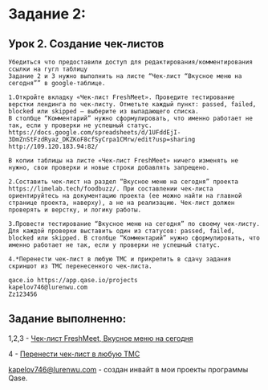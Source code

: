 # Задание 2:
 
## Урок 2. Создание чек-листов

    Убедиться что предоставили доступ для редактирования/комментирования ссылки на гугл таблицу
    Задание 2 и 3 нужно выполнить на листе “Чек-лист “Вкусное меню на сегодня”” в google-таблице.

    1.Откройте вкладку «Чек-лист FreshMeet». Проведите тестирование верстки лендинга по чек-листу. Отметьте каждый пункт: passed, failed, blocked или skipped — выберите из выпадающего списка.
    В столбце “Комментарий” нужно сформулировать, что именно работает не так, если у проверки не успешный статус.
    https://docs.google.com/spreadsheets/d/1UFddEjI-3DmZnStFzdRyaz_DKZKoF8cfSyCrpa1CMrw/edit?usp=sharing
    http://109.120.183.94:82/

    В копии таблицы на листе «Чек-лист FreshMeet» ничего изменять не нужно, свои проверки и новые строки добавлять запрещено.

    2.Соcтавить чек-лист на раздел “Вкусное меню на сегодня” проекта https://limelab.tech/foodbuzz/. При составлении чек-листа ориентируйтесь на документацию проекта (ее можно найти на главной странице проекта, наверху), а не на реализацию. Чек-лист должен проверять и верстку, и логику работы.

    3.Провести тестирование “Вкусное меню на сегодня” по своему чек-листу. Для каждой проверки выставить один из статусов: passed, failed, blocked или skipped. В столбце “Комментарий” нужно сформулировать, что именно работает не так, если у проверки не успешный статус.

    4.*Перенести чек-лист в любую ТМС и прикрепить в сдачу задания скриншот из ТМС перенесенного чек-листа.

    qace.io https://app.qase.io/projects
    kapelov746@lurenwu.com
    Zz123456

## Задание выполненно:

1,2,3 - [Чек-лист FreshMeet, Вкусное меню на сегодня](https://docs.google.com/spreadsheets/d/1mS_k2089HladhflFCEhOlSpIj-uJJmsDf6L-PcDOVWE/edit?usp=sharing)

4 - [Перенести чек-лист в любую ТМС](https://app.qase.io/public/report/ce39a0c8d5d038d4ca70a6106f9093fcb0ef68b8)

kapelov746@lurenwu.com - создан инвайт в мои проекты программы Qase.  
